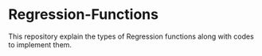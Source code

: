 # Regression-Functions
This repository explain the types of Regression functions along with  codes to implement them.
